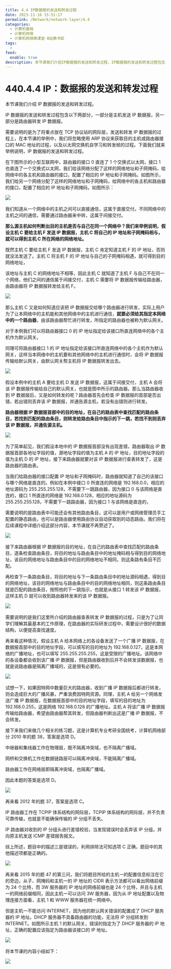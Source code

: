 ```yaml
---
title: 4.4 IP数据报的发送和转发过程
date: 2023-11-16 15:51:17
permalink: /Network/network-layer/4.4
categories:
  - 计算机基础
  - 计算机网络
  - 计算机网络微课堂-B站教书匠
tags:
  - 
feed:
  enable: true
description: 本节课我们介绍IP数据报的发送和转发过程，IP数据报的发送和转发过程包含以下两部分，一部分是主机发送IP数据报，另一部分是路由器转发IP数据报。
---
```


# 440.4.4 IP：数据报的发送和转发过程

本节课我们介绍 IP 数据报的发送和转发过程。

<!-- more -->


IP 数据报的发送和转发过程包含以下两部分，一部分是主机发送 IP 数据报，另一部分是路由器转发 IP 数据报。

需要说明的是为了将重点放在 TCP 协议站的网际层，发送和转发 IP 数据报的过程上，在本节课的举例中，我们将忽略使用 ARP 协议来获取目的主机或路由器接口的 MAC 地址的过程，以及以太网交换机自学习和转发帧的过程。下面我们就来举例说明，IP 数据报的发送和转发过程。

在下图所示的小型互联网中，路由器的接口 0 直连了 1 个交换式以太网，接口 1 也直连了一个交换式以太网，我们给该网络分配了这样的网络地址和子网掩码，给网络中的各主机和路由器的接口，配置了相应的 IP 地址和子网掩码。如图所示，  
我们给另一个网络分配了这样的网络地址和子网掩码，给网络中的各主机和路由器的接口，配置了相应的 IP 地址和子网掩码，如图所示：

​![](https://image.peterjxl.com/blog/image-20211216194827-csok9f4.png)​

我们知道从一个网络中的主机之间可以直接通信，这属于直接交付。不同网络中的主机之间的通信，需要通过路由器来中转，这属于间接交付。

**那么源主机如何判断出目的主机是否与自己在同一个网络中？我们来举例说明，假设主机 C 要给主机 F 发送 IP 数据报，主机 C 将自己的 IP 地址和子网掩码相与，就可以得到主机 C 所在网络的网络地址。**

既然主机 C 要给主机 F 发送 IP 数据报，主机 C 肯定知道主机 F 的 IP 地址，否则就没法发送了。主机 C 将主机 F 的 IP 地址与自己的子网掩码相遇，就可得到目的网络地址，

该地址与主机 C 的网络地址不相等，因此主机 C 就知道了主机 F 与自己不在同一个网络，他们之间的通信属于间接交付，主机 C 需要将 IP 数据报传输给路由器，由路由器将 IP 数据报转发给主机 F。

​![](https://image.peterjxl.com/blog/image-20211216194953-jbl7zjd.png)​

那么主机 C 又是如何知道应该把 IP 数据报交给哪个路由器进行转发，实际上用户为了让本网络中的主机能和其他网络中的主机进行通信，**就要必须给其指定本网络中的一个路由器**，由该路由器帮忙进行转发，所指定的路由器也被称为默认网关。

对于本例我们可以将路由器接口 0 的 IP 地址指定给该接口所直连网络中的各个主机作为默认网关。

同理可将路由器接口 1 的 IP 地址指定给该接口所直连网络中的各个主机作为默认网关，这样当本网络中的主机要和其他网络中的主机进行通信时，会将 IP 数据报传输给默认网关，由默认网关帮主机将 IP 数据报转发出去。

​![](https://image.peterjxl.com/blog/image-20211216195132-vmoxv69.png)​

假设本例中的主机 A 要给主机 D 发送 IP 数据报，这属于间接交付，主机 A 会将该 IP 数据报传输给自己的默认网关，也就是图中所示的路由器。那么当路由器收到 IP 数据报后，又是如何转发的呢？路由器首先会检查 IP 数据报的首部是否出错，若出错则丢弃该 IP 数据报，并通告源主机，若没有出错则进行转发。

**路由器根据 IP 数据报首部中的目的地址，在自己的路由表中查找匹配的路由条目，若找到匹配的路由条目，则转发给路由条目中指示的下一跳，若找不到则丢弃该 IP 数据报，并通告源主机。**

​![](https://image.peterjxl.com/blog/image-20211216195224-nyax67k.png)​

为了简单起见，我们假设本地中的 IP 数据报首部没有出现差错，路由器取出 IP 数据报首部各地址字段的值，源地址字段的值为主机 A 的 IP 地址，目的地址字段的值为主机 D 的 IP 地址，接下来路由器就要对该 IP 数据报进行查表转发了，这是路由器的路由表。

当我们给路由器的接口配置 IP 地址和子网掩码时，路由器就知道了自己的该接口与哪个网络是直连的。例如在本例中接口 0 所直连的网络是 192.168.0.0，相应的地址源码为 255.255.255.128，不需要下一跳路由器，因为接口 0 与该网络是直连的，接口 1 所直连的网络是 192.168.0.128，相应的地址源码为 255.255.255.128，不需要下一跳路由器，因为接口 1 与该网络是直连的，

需要说明的是路由表中可能还会有其他路由条目，这可以是用户或网络管理员手工配置的静态路由，也可以是路由器使用路由协议自动获取到的动态路由。我们将在后续课程中详细介绍这部分内容，本节课就不再赘述了。

​![](https://image.peterjxl.com/blog/image-20211216195424-m9otlmg.png)​

接下来路由器根据 IP 数据报的目的地址，在自己的路由表中查找匹配的路由条目，逐条检查路由条目，将目的地址与路由条目中的地址掩码相与得到目的网络地址，该目的网络地址与路由条目中的目的网络地址不相同，则这条路有条目不匹配。

再检查下一条路由条目，将目的地址与下一条路由条目中的地址源码相遇，得到目的网络地址，该目的网络地址与路由条目中的目的网络地址相同，则这条路由条目就是匹配的路由条目，按照他的下一跳指示，也就是从接口 1 转发该 IP 数据报，这样主机 D 就可以收到路由器转发来的该 IP 数据报。

​![](https://image.peterjxl.com/blog/image-20211216195502-5ocl4ot.png)​

需要说明的是我们这里所介绍的路由器查表转发 IP 数据报的过程，只是为了让同学们理解其最基本的工作原理，在路由器的实际研发过程中，需要设计很好的数据结构，以便提高查找速度。

再来看这种情况，假设主机 A 给本网络上的各设备发送了一个广播 IP 数据报，在数据报首部中的目的地址字段，可以填写的目的地址为 192.168.0.127，这是本网络的广播地址，也可以填写 255.255.255.255，这是受限的广播地址。该网络中的各设备都会收到该广播 IP 数据报，但是路由器收到后并不会转发该数据报，也就是说路由器是隔离广播域的，这是很有必要的。

​![](https://image.peterjxl.com/blog/image-20211216195642-icniinc.png)​

试想一下，如果因特网中数量巨大的路由器，收到广播 IP 数据报后都进行转发，则会造成巨大的广播风暴，严重浪费因特网资源。同理，主机 A 给另一个网络发送广播 IP 数据报，在数据报首部中的目的地址字段，填写的目的地址为 192.168.0.255，这是网络 192.168.0.128 的广播地址。主机 A 将该广播 IP 数据报传输给路由器，希望由路由器帮其转发，但路由器判断出这是广播 IP 数据报，不会转发。

接下来我们来做几个相关的练习题，这是计算机专业考研全国统考，计算机网络部分 2010 年的题 38，答案是选项 D。

中继器和集线器工作在物理层，既不隔离冲突域，也不隔离广播域。

网桥和交换机工作在数据链路层可以隔离冲突域，不能隔离广播域。

路由器工作在网络层即隔离冲突域，也隔离广播域。

因此本题的答案是选项 D。

​![](https://image.peterjxl.com/blog/image-20211216195805-ktfuhsr.png)​

再来看 2012 年的题 37，答案是选项 C。

IP 路由器工作在 TCPIP 体系结构的网际层，TCPIP 体系结构的网际层，并不负责可靠传输，也就是不能确保传输的 IP 分组不丢失。

IP 路由器对收到的 IP 分组头进行差错校验，当发现错误时会丢弃该 IP 分组，并向原主机发送 ICMP 差错报告报文。

综上所述，题目中的描述三是错误的，利用排除法可知选项 C 正确，题目中的其他描述项都是正确的。

​![](https://image.peterjxl.com/blog/image-20211216195913-t63tj1j.png)​

再来看 2015 年的题 47 的第三问，我们将题目所给的主机一的配置信息标注在它的旁边，从子、网掩码和主机一的 IP 地址的 CIDR 表示方法都可以看出网络前缀为 24 个比特，而 3W 服务器的 IP 地址的网络前缀也是 24 个比特，并且与主机一的网络前缀相同，因此主机一可以访问 3W 服务器，因为从 IP 地址配置以及物理连接方面看，主机 1 和 WWW 服务器在统一网络中。

但是主机一不能访问 INTERNET，因为他的默认网关错误的配置成了 DHCP 服务器的 IP 地址。DHCP 服务器不具备路由器的功能，无法将 IP 分组转发到 INTERNET。如图所示主机 1 的默认网关，错误的指定为了 DHCP 服务器的 IP 地址，正确的配置应该指定为路由器该接口的 IP 地址。

​![](https://image.peterjxl.com/blog/image-20211216200019-i7cyofc.png)​

将本节课的内容小结如下：

​![](https://image.peterjxl.com/blog/image-20211216200027-wogetzu.png)​

‍

‍
